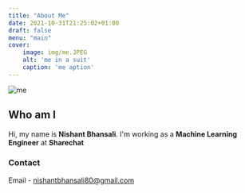 ```yaml
---
title: "About Me"
date: 2021-10-31T21:25:02+01:00
draft: false
menu: "main"
cover: 
    image: img/me.JPEG
    alt: 'me in a suit'
    caption: 'me aption'
---
```

![me](https://o.remove.bg/uploads/cb9eea24-cf8c-497e-a575-debb6710019f/me.jpeg)

## Who am I

Hi, my name is **Nishant Bhansali**. I'm working as a **Machine Learning Engineer** at **Sharechat**

### Contact
Email - nishantbhansali80@gmail.com



